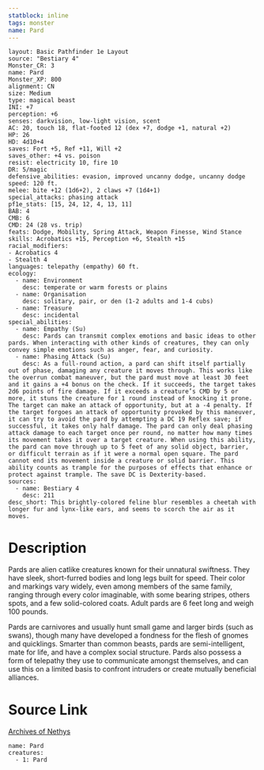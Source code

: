 ```yaml
---
statblock: inline
tags: monster
name: Pard
---
```

```statblock
layout: Basic Pathfinder 1e Layout
source: "Bestiary 4"
Monster_CR: 3
name: Pard
Monster_XP: 800
alignment: CN
size: Medium
type: magical beast
INI: +7
perception: +6
senses: darkvision, low-light vision, scent
AC: 20, touch 18, flat-footed 12 (dex +7, dodge +1, natural +2)
HP: 26
HD: 4d10+4
saves: Fort +5, Ref +11, Will +2
saves_other: +4 vs. poison
resist: electricity 10, fire 10
DR: 5/magic
defensive_abilities: evasion, improved uncanny dodge, uncanny dodge
speed: 120 ft.
melee: bite +12 (1d6+2), 2 claws +7 (1d4+1)
special_attacks: phasing attack
pf1e_stats: [15, 24, 12, 4, 13, 11]
BAB: 4
CMB: 6
CMD: 24 (28 vs. trip)
feats: Dodge, Mobility, Spring Attack, Weapon Finesse, Wind Stance
skills: Acrobatics +15, Perception +6, Stealth +15
racial_modifiers:
- Acrobatics 4
- Stealth 4
languages: telepathy (empathy) 60 ft.
ecology:
  - name: Environment
    desc: temperate or warm forests or plains
  - name: Organisation
    desc: solitary, pair, or den (1-2 adults and 1-4 cubs)
  - name: Treasure
    desc: incidental
special_abilities:
  - name: Empathy (Su)
    desc: Pards can transmit complex emotions and basic ideas to other pards. When interacting with other kinds of creatures, they can only convey simple emotions such as anger, fear, and curiosity.
  - name: Phasing Attack (Su)
    desc: As a full-round action, a pard can shift itself partially out of phase, damaging any creature it moves through. This works like the overrun combat maneuver, but the pard must move at least 30 feet and it gains a +4 bonus on the check. If it succeeds, the target takes 2d6 points of fire damage. If it exceeds a creature’s CMD by 5 or more, it stuns the creature for 1 round instead of knocking it prone. The target can make an attack of opportunity, but at a -4 penalty. If the target forgoes an attack of opportunity provoked by this maneuver, it can try to avoid the pard by attempting a DC 19 Reflex save; if successful, it takes only half damage. The pard can only deal phasing attack damage to each target once per round, no matter how many times its movement takes it over a target creature. When using this ability, the pard can move through up to 5 feet of any solid object, barrier, or difficult terrain as if it were a normal open square. The pard cannot end its movement inside a creature or solid barrier. This ability counts as trample for the purposes of effects that enhance or protect against trample. The save DC is Dexterity-based.
sources:
  - name: Bestiary 4
    desc: 211
desc_short: This brightly-colored feline blur resembles a cheetah with longer fur and lynx-like ears, and seems to scorch the air as it moves.
```
# Description
Pards are alien catlike creatures known for their unnatural swiftness. They have sleek, short-furred bodies and long legs built for speed. Their color and markings vary widely, even among members of the same family, ranging through every color imaginable, with some bearing stripes, others spots, and a few solid-colored coats. Adult pards are 6 feet long and weigh 100 pounds.

Pards are carnivores and usually hunt small game and larger birds (such as swans), though many have developed a fondness for the flesh of gnomes and quicklings. Smarter than common beasts, pards are semi-intelligent, mate for life, and have a complex social structure. Pards also possess a form of telepathy they use to communicate amongst themselves, and can use this on a limited basis to confront intruders or create mutually beneficial alliances.
# Source Link
[Archives of Nethys](https://aonprd.com/MonsterDisplay.aspx?ItemName=Pard)
```encounter-table
name: Pard
creatures:
  - 1: Pard
```
